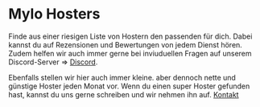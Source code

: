 # Mylo Hosters

Finde aus einer riesigen Liste von Hostern den passenden für dich. Dabei kannst du auf Rezensionen und Bewertungen von jedem Dienst hören. Zudem helfen wir auch immer gerne bei inviuduellen Fragen auf unserem Discord-Server => [Discord](https://discord.com).

Ebenfalls stellen wir hier auch immer kleine. aber dennoch nette und günstige Hoster jeden Monat vor. Wenn du einen super Hoster gefunden hast, kannst du uns gerne schreiben und wir nehmen ihn auf. [Kontakt](https://mylo-hosters.com/contakt)
